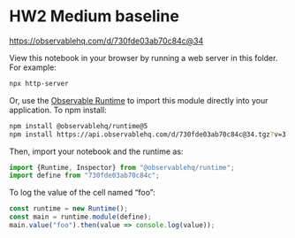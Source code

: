 # HW2 Medium baseline

https://observablehq.com/d/730fde03ab70c84c@34

View this notebook in your browser by running a web server in this folder. For
example:

~~~sh
npx http-server
~~~

Or, use the [Observable Runtime](https://github.com/observablehq/runtime) to
import this module directly into your application. To npm install:

~~~sh
npm install @observablehq/runtime@5
npm install https://api.observablehq.com/d/730fde03ab70c84c@34.tgz?v=3
~~~

Then, import your notebook and the runtime as:

~~~js
import {Runtime, Inspector} from "@observablehq/runtime";
import define from "730fde03ab70c84c";
~~~

To log the value of the cell named “foo”:

~~~js
const runtime = new Runtime();
const main = runtime.module(define);
main.value("foo").then(value => console.log(value));
~~~
